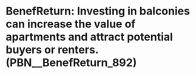 # BenefReturn: __Investing in balconies can increase the value of apartments and attract potential buyers or renters.__ (PBN__BenefReturn_892)

